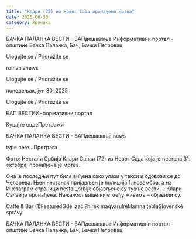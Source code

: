 ```yaml
---
title: "Клари (72) из Новог Сада пронађена мртва"
date: 2025-06-30
category: Хроника
---
```


БАЧКА ПАЛАНКА ВЕСТИ - БАПдешавања Информативни портал - општине Бачка Паланка, Бач, Бачки Петровац

Ulogujte se / Pridružite se

romanianews

Ulogujte se / Pridružite se

понедељак, јун 30, 2025

Ulogujte se / Pridružite se

БАП ВЕСТИИнформативни портал

Куцајте овдеПретражи

БАЧКА ПАЛАНКА ВЕСТИ - БАПдешавања news

type here...Претрага

Фото: Нестали Србија
            Клари Салаи (72) из Новог Сада која је нестала 31. октобра, пронађена је мртва.

Она је последњи пут била виђена како улази у такси и одовози се до Челарева. Њен нестанак пријављен је полиција 1. новембра, а на Инстaграм страници nestali_srbije објављене су тужне вести.
– Клари Салаи је пронађена. Нажалост више није међу живима – објавили су.

Caffe & Bar (1)FeaturedGde izaći?hírek magyarulreklamna tablaSlovenské správy

БАЧКА ПАЛАНКА ВЕСТИ - БАПдешавања Информативни портал - општине Бачка Паланка, Бач, Бачки Петровац
